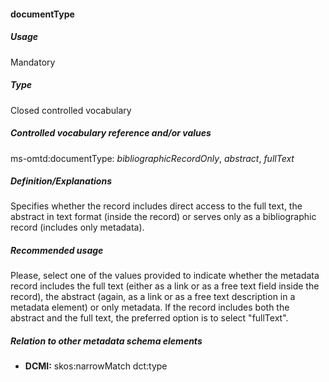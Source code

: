 #### documentType

##### Usage

Mandatory

##### Type

Closed controlled vocabulary

##### Controlled vocabulary reference and/or values

ms-omtd:documentType: _bibliographicRecordOnly_, _abstract_, _fullText_

##### Definition/Explanations

Specifies whether the record includes direct access to the full text, the abstract in text format \(inside the record\) or serves only as a bibliographic record \(includes only metadata\).

##### Recommended usage

Please, select one of the values provided to indicate whether the metadata record includes the full text \(either as a link or as a free text field inside the record\), the abstract \(again, as a link or as a free text description in a metadata element\) or only metadata. If the record includes both the abstract and the full text, the preferred option is to select "fullText".

##### Relation to other metadata schema elements

* **DCMI:** skos:narrowMatch dct:type



